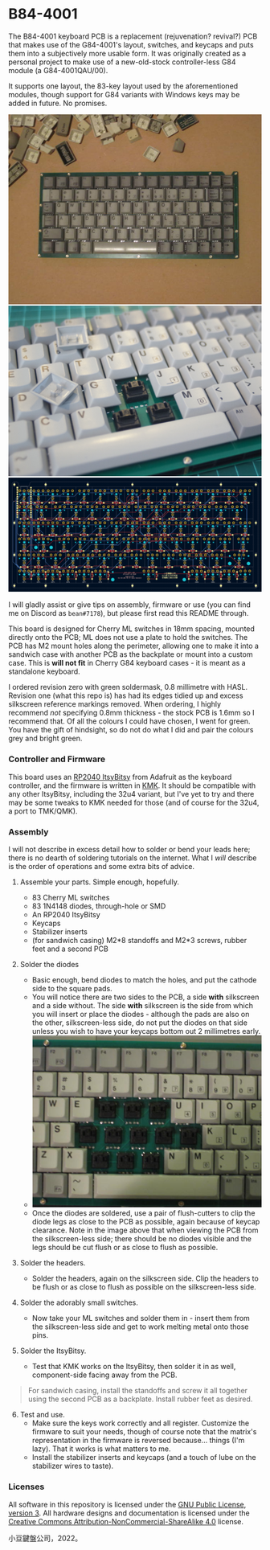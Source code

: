 # B84-4001

The B84-4001 keyboard PCB is a replacement (rejuvenation? revival?) PCB that makes use of the G84-4001's layout, switches, and keycaps and puts them into a subjectively more usable form. It was originally created as a personal project to make use of a new-old-stock controller-less G84 module (a G84-4001QAU/00).

It supports one layout, the 83-key layout used by the aforementioned modules, though support for G84 variants with Windows keys may be added in future. No promises.

![top](/Pictures/top.jpg)
<img src="/Pictures/beauty_shot.jpg" width="640">
<img src="/Pictures/pcb_layout.png" width="640">

I will gladly assist or give tips on assembly, firmware or use (you can find me on Discord as `bean#7178`), but please first read this README through.

This board is designed for Cherry ML switches in 18mm spacing, mounted directly onto the PCB; ML does not use a plate to hold the switches. The PCB has M2 mount holes along the perimeter, allowing one to make it into a sandwich case with another PCB as the backplate or mount into a custom case. This is **will not fit** in Cherry G84 keyboard cases - it is meant as a standalone keyboard.

I ordered revision zero with green soldermask, 0.8 millimetre with HASL. Revision one (what this repo is) has had its edges tidied up and excess silkscreen reference markings removed. When ordering, I highly recommend *not* specifying 0.8mm thickness - the stock PCB is 1.6mm so I recommend that. Of all the colours I could have chosen, I went for green. You have the gift of hindsight, so do not do what I did and pair the colours grey and bright green.

### Controller and Firmware

This board uses an [RP2040 ItsyBitsy](https://www.adafruit.com/product/4888) from Adafruit as the keyboard controller, and the firmware is written in [KMK](https://github.com/KMKfw/kmk_firmware). It should be compatible with any other ItsyBitsy, including the 32u4 variant, but I've yet to try and there may be some tweaks to KMK needed for those (and of course for the 32u4, a port to TMK/QMK).

### Assembly

I will not describe in excess detail how to solder or bend your leads here; there is no dearth of soldering tutorials on the internet. What I *will* describe is the order of operations and some extra bits of advice.

1.  Assemble your parts. Simple enough, hopefully.
	* 83 Cherry ML switches
	* 83 1N4148 diodes, through-hole or SMD
	* An RP2040 ItsyBitsy
	* Keycaps
	* Stabilizer inserts
	* (for sandwich casing) M2\*8 standoffs and M2\*3 screws, rubber feet and a second PCB

2.  Solder the diodes
	* Basic enough, bend diodes to match the holes, and put the cathode side to the square pads.
	* You will notice there are two sides to the PCB, a side **with** silkscreen and a side without. The side **with** silkscreen is the side from which you will insert or place the diodes - although the pads are also on the other, silkscreen-less side, do not put the diodes on that side unless you wish to have your keycaps bottom out 2 millimetres early.
	* <img src="/Pictures/diodes.jpg" width="640">
	* Once the diodes are soldered, use a pair of flush-cutters to clip the diode legs as close to the PCB as possible, again because of keycap clearance. Note in the image above that when viewing the PCB from the silkscreen-less side; there should be no diodes visible and the legs should be cut flush or as close to flush as possible. 

3.  Solder the headers.
	* Solder the headers, again on the silkscreen side. Clip the headers to be flush or as close to flush as possible on the silkscreen-less side.

4.  Solder the adorably small switches.
	* Now take your ML switches and solder them in - insert them from the silkscreen-less side and get to work melting metal onto those pins. 

5.  Solder the ItsyBitsy.
	* Test that KMK works on the ItsyBitsy, then solder it in as well, component-side facing away from the PCB.

> For sandwich casing, install the standoffs and screw it all together using the second PCB as a backplate. Install rubber feet as desired.

6.  Test and use.
	* Make sure the keys work correctly and all register. Customize the firmware to suit your needs, though of course note that the matrix's representation in the firmware is reversed because... things (I'm lazy). That it works is what matters to me.
	* Install the stabilizer inserts and keycaps (and a touch of lube on the stabilizer wires to taste).

### Licenses

All software in this repository is licensed under the [GNU Public License,
version 3](https://www.gnu.org/licenses/gpl-3.0-standalone.html).
All hardware designs and documentation is licensed under the [Creative Commons
Attribution-NonCommercial-ShareAlike 4.0](https://creativecommons.org/licenses/by-nc-sa/4.0/)
license. 

小豆鍵盤公司，2022。
